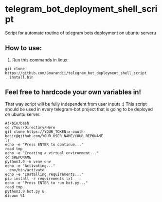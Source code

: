 # telegram_bot_deployment_shell_script
Script for automate routine of telegram bots deployment on ubuntu serveru


## How to use:
1. Run this commands in linux: 
```shell 
git clone https://github.com/Smarandii/telegram_bot_deployment_shell_script
. install.bin
``` 

## Feel free to hardcode your own variables in!
That way script will be fully independent from user inputs :)
This script should be used in every telegram-bot project that is going to be deployed on ubuntu server. 

```shell
#!/bin/bash
cd /Your/Directory/Here
git clone https://YOUR_TOKEN:x-oauth-basic@github.com/YOUR_USER_NAME/YOUR_REPONAME
ls
echo -e "Press ENTER to continue..."
read tmp
echo -e "Creating a virtual environment..."
cd $REPONAME
python3.9 -m venv env
echo -e "Activating..."
. env/bin/activate
echo -e "Installing requirements..."
pip install -r requirements.txt
echo -e "Press ENTER to run bot.py..."
read tmp
python3.9 bot.py &
disown %1

```
